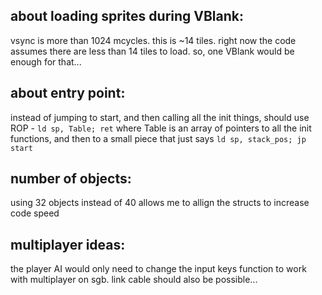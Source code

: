 ## about loading sprites during VBlank:
vsync is more than 1024 mcycles. this is ~14 tiles.
right now the code assumes there are less than 14 tiles to load.
so, one VBlank would be enough for that...
## about entry point:
instead of jumping to start, and then calling all the init
things,	should use ROP - `ld sp, Table; ret` where Table is an
array of pointers to all the init functions, and then to a small
piece that just says `ld sp, stack_pos; jp start`
## number of objects:
using 32 objects instead of 40 allows me to allign the structs to
increase code speed
## multiplayer ideas:
the player AI would only need to change the input keys function
to work with multiplayer on sgb. link cable should also be
possible...
